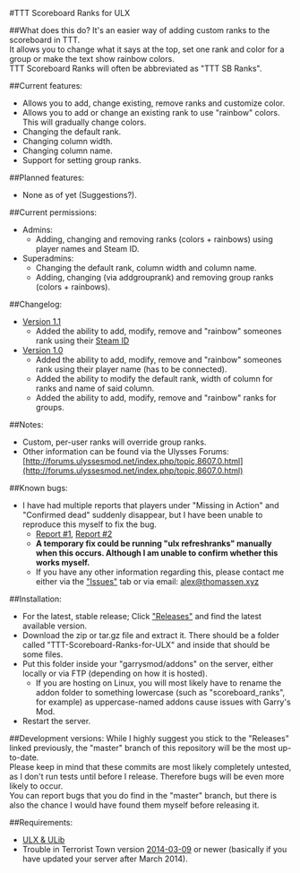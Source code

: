 #TTT Scoreboard Ranks for ULX

##What does this do?
It's an easier way of adding custom ranks to the scoreboard in TTT.  
It allows you to change what it says at the top, set one rank and color for a group or make the text show rainbow colors.  
TTT Scoreboard Ranks will often be abbreviated as "TTT SB Ranks".

##Current features:
- Allows you to add, change existing, remove ranks and customize color.
- Allows you to add or change an existing rank to use "rainbow" colors. This will gradually change colors.
- Changing the default rank.
- Changing column width.
- Changing column name.
- Support for setting group ranks.

##Planned features:
- None as of yet (Suggestions?).

##Current permissions:
- Admins:
    - Adding, changing and removing ranks (colors + rainbows) using player names and Steam ID.
- Superadmins:
    - Changing the default rank, column width and column name.
    - Adding, changing (via addgrouprank) and removing group ranks (colors + rainbows).

##Changelog:
- [Version 1.1](https://github.com/Decicus/TTT-Scoreboard-Ranks-for-ULX/releases/tag/1.1)
    - Added the ability to add, modify, remove and "rainbow" someones rank using their [Steam ID](https://developer.valvesoftware.com/wiki/SteamID#Legacy_Format)
- [Version 1.0](https://github.com/Decicus/TTT-Scoreboard-Ranks-for-ULX/releases/tag/1.0)
    - Added the ability to add, modify, remove and "rainbow" someones rank using their player name (has to be connected).
    - Added the ability to modify the default rank, width of column for ranks and name of said column.
    - Added the ability to add, modify, remove and "rainbow" ranks for groups.

##Notes:
- Custom, per-user ranks will override group ranks.
- Other information can be found via the Ulysses Forums: [http://forums.ulyssesmod.net/index.php/topic,8607.0.html](http://forums.ulyssesmod.net/index.php/topic,8607.0.html)

##Known bugs:
- I have had multiple reports that players under "Missing in Action" and "Confirmed dead" suddenly disappear, but I have been unable to reproduce this myself to fix the bug.
    - [Report #1](http://forums.ulyssesmod.net/index.php/topic,8607.msg45526.html#msg45526), [Report #2](http://forums.ulyssesmod.net/index.php/topic,8607.msg46705.html#msg46705)
    - **A temporary fix could be running "ulx refreshranks" manually when this occurs. Although I am unable to confirm whether this works myself.**
    - If you have any other information regarding this, please contact me either via the ["Issues"](https://github.com/Decicus/TTT-Scoreboard-Ranks-for-ULX/issues) tab or via email: [alex@thomassen.xyz](mailto:alex@thomassen.xyz)

##Installation:
- For the latest, stable release; Click ["Releases"](https://github.com/Decicus/TTT-Scoreboard-Ranks-for-ULX/releases) and find the latest available version.
- Download the zip or tar.gz file and extract it. There should be a folder called "TTT-Scoreboard-Ranks-for-ULX" and inside that should be some files.
- Put this folder inside your "garrysmod/addons" on the server, either locally or via FTP (depending on how it is hosted).
    - If you are hosting on Linux, you will most likely have to rename the addon folder to something lowercase (such as "scoreboard_ranks", for example) as uppercase-named addons cause issues with Garry's Mod.
- Restart the server.

##Development versions:
While I highly suggest you stick to the "Releases" linked previously, the "master" branch of this repository will be the most up-to-date.  
Please keep in mind that these commits are most likely completely untested, as I don't run tests until before I release. Therefore bugs will be even more likely to occur.  
You can report bugs that you do find in the "master" branch, but there is also the chance I would have found them myself before releasing it.

##Requirements:
- [ULX & ULib](http://ulyssesmod.net/)
- Trouble in Terrorist Town version [2014-03-09](http://ttt.badking.net/releases/2014-03-09) or newer (basically if you have updated your server after March 2014).
